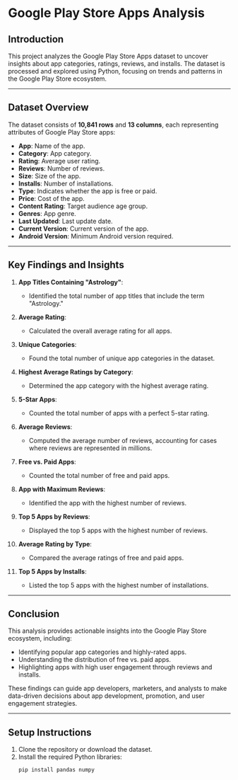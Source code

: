 # Google Play Store Apps Analysis

## Introduction
This project analyzes the Google Play Store Apps dataset to uncover insights about app categories, ratings, reviews, and installs. The dataset is processed and explored using Python, focusing on trends and patterns in the Google Play Store ecosystem.

---

## Dataset Overview
The dataset consists of **10,841 rows** and **13 columns**, each representing attributes of Google Play Store apps:

- **App**: Name of the app.
- **Category**: App category.
- **Rating**: Average user rating.
- **Reviews**: Number of reviews.
- **Size**: Size of the app.
- **Installs**: Number of installations.
- **Type**: Indicates whether the app is free or paid.
- **Price**: Cost of the app.
- **Content Rating**: Target audience age group.
- **Genres**: App genre.
- **Last Updated**: Last update date.
- **Current Version**: Current version of the app.
- **Android Version**: Minimum Android version required.

---

## Key Findings and Insights
1. **App Titles Containing "Astrology"**:
   - Identified the total number of app titles that include the term "Astrology."

2. **Average Rating**:
   - Calculated the overall average rating for all apps.

3. **Unique Categories**:
   - Found the total number of unique app categories in the dataset.

4. **Highest Average Ratings by Category**:
   - Determined the app category with the highest average rating.

5. **5-Star Apps**:
   - Counted the total number of apps with a perfect 5-star rating.

6. **Average Reviews**:
   - Computed the average number of reviews, accounting for cases where reviews are represented in millions.

7. **Free vs. Paid Apps**:
   - Counted the total number of free and paid apps.

8. **App with Maximum Reviews**:
   - Identified the app with the highest number of reviews.

9. **Top 5 Apps by Reviews**:
   - Displayed the top 5 apps with the highest number of reviews.

10. **Average Rating by Type**:
    - Compared the average ratings of free and paid apps.

11. **Top 5 Apps by Installs**:
    - Listed the top 5 apps with the highest number of installations.

---

## Conclusion
This analysis provides actionable insights into the Google Play Store ecosystem, including:
- Identifying popular app categories and highly-rated apps.
- Understanding the distribution of free vs. paid apps.
- Highlighting apps with high user engagement through reviews and installs.

These findings can guide app developers, marketers, and analysts to make data-driven decisions about app development, promotion, and user engagement strategies.

---

## Setup Instructions
1. Clone the repository or download the dataset.
2. Install the required Python libraries:
   ```bash
   pip install pandas numpy

